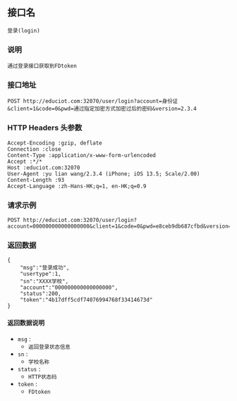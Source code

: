 ## 接口名 ##
    登录(login)
### 说明 ###
    通过登录接口获取到FDtoken
### 接口地址 ###
```
POST http://educiot.com:32070/user/login?account=身份证&client=1&code=0&pwd=通过指定加密方式加密过后的密码&version=2.3.4
```
### HTTP Headers 头参数 ###
```
Accept-Encoding :gzip, deflate
Connection :close
Content-Type :application/x-www-form-urlencoded
Accept :*/*
Host :educiot.com:32070
User-Agent :yu lian wang/2.3.4 (iPhone; iOS 13.5; Scale/2.00)
Content-Length :93
Accept-Language :zh-Hans-HK;q=1, en-HK;q=0.9
```
### 请求示例 ###
```
POST http://educiot.com:32070/user/login?account=000000000000000000&client=1&code=0&pwd=e8ceb9db687cfbd&version=2.3.4
```
### 返回数据 ###
```
{
    "msg":"登录成功",
    "usertype":1,
    "sn":"XXXX学校",
    "account":"000000000000000000",
    "status":200,
    "token":"4b17dff5cdf74076994768f33414673d"
}
```
#### 返回数据说明 ####
- `msg` : 
    - `返回登录状态信息`
- `sn` : 
    - `学校名称`
- `status` : 
    - `HTTP状态码`
- `token` : 
    - `FDtoken`